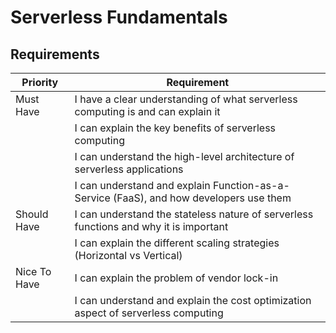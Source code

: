 # Serverless Fundamentals

## Requirements

| Priority     | Requirement                                                                                               |
|--------------|-----------------------------------------------------------------------------------------------------------|
| Must Have    | I have a clear understanding of what serverless computing is and can explain it                           |
|     | I can explain the key benefits of serverless computing                                                      |
|     | I can understand the high-level architecture of serverless applications                                      |
|     | I can understand and explain Function-as-a-Service (FaaS), and how developers use them                       |
| Should Have  | I can understand the stateless nature of serverless functions and why it is important                        |
|   | I can explain the different scaling strategies (Horizontal vs Vertical)                                       |
| Nice To Have | I can explain the problem of vendor lock-in                                                                 |
|  | I can understand and explain the cost optimization aspect of serverless computing                            |